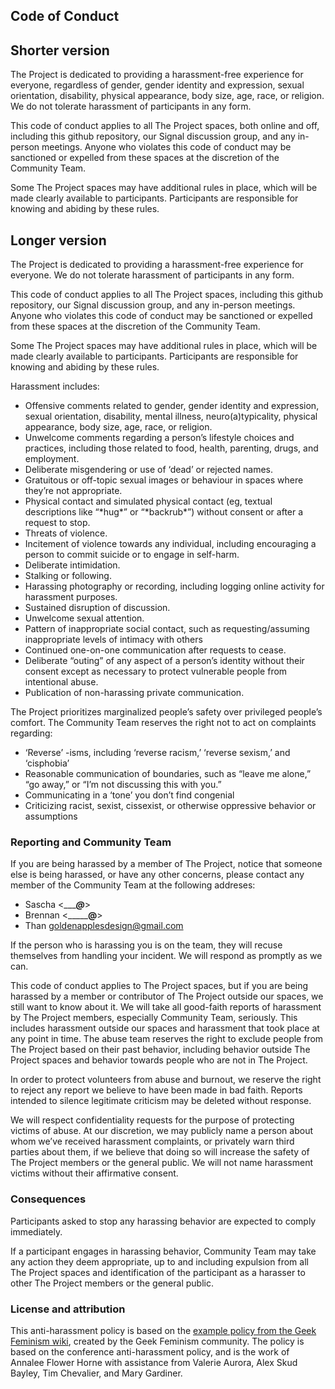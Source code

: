 Code of Conduct
---------------

## Shorter version 

The Project is dedicated to providing a harassment-free experience for
everyone, regardless of gender, gender identity and expression, sexual
orientation, disability, physical appearance, body size, age, race, or
religion. We do not tolerate harassment of participants in any form.

This code of conduct applies to all The Project spaces, both online and off,
including this github repository, our Signal discussion group, and any
in-person meetings.  Anyone who violates this code of conduct
may be sanctioned or expelled from these spaces at the discretion of the
Community Team.

Some The Project spaces may have additional rules in place, which will be made
clearly available to participants. Participants are responsible for knowing and
abiding by these rules.

## Longer version 

The Project is dedicated to providing a harassment-free experience for
everyone. We do not tolerate harassment of participants in any form.

This code of conduct applies to all The Project spaces, including this github repository, our Signal discussion group, and any
in-person meetings. Anyone who violates this code of conduct may be sanctioned
or expelled from these spaces at the discretion of the Community Team.

Some The Project spaces may have additional rules in place, which will be made
clearly available to participants. Participants are responsible for knowing and
abiding by these rules.

Harassment includes:

- Offensive comments related to gender, gender identity and expression, sexual
  orientation, disability, mental illness, neuro(a)typicality, physical
  appearance, body size, age, race, or religion.
- Unwelcome comments regarding a person’s lifestyle choices and practices,
  including those related to food, health, parenting, drugs, and employment.
- Deliberate misgendering or use of ‘dead’ or rejected names.
- Gratuitous or off-topic sexual images or behaviour  in spaces where they’re
  not appropriate.
- Physical contact and simulated physical contact (eg, textual descriptions
  like “\*hug\*” or “\*backrub\*”) without consent or after a request to stop.
- Threats of violence.
- Incitement of violence towards any individual, including encouraging a person
  to commit suicide or to engage in self-harm.
- Deliberate intimidation.
- Stalking or following.
- Harassing photography or recording, including logging online activity for
  harassment purposes.
- Sustained disruption of discussion.
- Unwelcome sexual attention.
- Pattern of inappropriate social contact, such as requesting/assuming
  inappropriate levels of intimacy with others
- Continued one-on-one communication after requests to cease.
- Deliberate “outing” of any aspect of a person’s identity without their
  consent except as necessary to protect vulnerable people from intentional
  abuse.
- Publication of non-harassing private communication.

The Project prioritizes marginalized people’s safety over privileged people’s
comfort. The Community Team reserves the right not to act on complaints
regarding:

- ‘Reverse’ -isms, including ‘reverse racism,’ ‘reverse sexism,’ and ‘cisphobia’
- Reasonable communication of boundaries, such as “leave me alone,” “go away,”
  or “I’m not discussing this with you.”
- Communicating in a ‘tone’ you don’t find congenial
- Criticizing racist, sexist, cissexist, or otherwise oppressive behavior or
  assumptions 

### Reporting and Community Team

If you are being harassed by a member of The Project, notice that someone else
is being harassed, or have any other concerns, please contact any member of the
Community Team at the following addreses:

* Sascha <__________@_______>
* Brennan <___________@______>
* Than <goldenapplesdesign@gmail.com>

If the person who is harassing you is on the team, they will recuse themselves
from handling your incident. We will respond as promptly as we can.

This code of conduct applies to The Project spaces, but if you are being
harassed by a member or contributor of The Project outside our spaces, we still
want to know about it. We will take all good-faith reports of harassment by The
Project members, especially Community Team, seriously. This includes harassment
outside our spaces and harassment that took place at any point in time. The
abuse team reserves the right to exclude people from The Project based on their
past behavior, including behavior outside The Project spaces and behavior
towards people who are not in The Project.

In order to protect volunteers from abuse and burnout, we reserve the right to
reject any report we believe to have been made in bad faith. Reports intended
to silence legitimate criticism may be deleted without response.

We will respect confidentiality requests for the purpose of protecting victims
of abuse. At our discretion, we may publicly name a person about whom we’ve
received harassment complaints, or privately warn third parties about them, if
we believe that doing so will increase the safety of The Project members or the
general public. We will not name harassment victims without their affirmative
consent.

### Consequences 

Participants asked to stop any harassing behavior are expected to comply immediately.

If a participant engages in harassing behavior, Community Team may take any
action they deem appropriate, up to and including expulsion from all The
Project spaces and identification of the participant as a harasser to other The
Project members or the general public.

### License and attribution

This anti-harassment policy is based on the [example policy from the Geek
Feminism wiki](http://geekfeminism.wikia.com/wiki/Community_anti-harassment),
created by the Geek Feminism community. The policy is based on the conference
anti-harassment policy, and is the work of Annalee Flower Horne with assistance
from Valerie Aurora, Alex Skud Bayley, Tim Chevalier, and Mary Gardiner.
